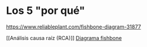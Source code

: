 # Los 5 "por qué"

https://www.reliableplant.com/fishbone-diagram-31877

[[Análisis causa raíz (RCA)]]
[Diagrama fishbone](diseo-de-estrategia/diagrama-fishbone.md)